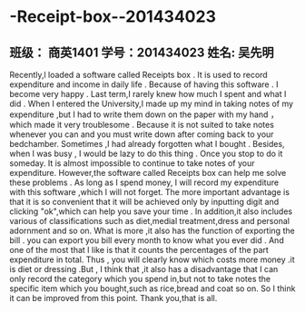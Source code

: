  # -Receipt-box--201434023
  班级：  商英1401 学号：201434023   姓名:   吴先明
------
Recently,l loaded a software called Receipts box . 
It is used to record expenditure and income in daily life .
Because of having this software . I become very happy .
Last term,I rarely knew how much I spent and what I did .
When I entered the University,I made up my mind in taking notes of my expenditure ,but I had to write them down on the paper with my hand ，which made it very troublesome .
Because it is not suited to take notes whenever you can and you must write down after coming back to your bedchamber.
Sometimes ,I had already forgotten what I bought .
Besides, when I was busy , I would be lazy to do this thing .
Once you stop to do it someday. It is almost impossible to continue to take notes of your expenditure.
However,the software called Receipts box can help me solve these problems .
As long as I spend money, I will record my expenditure with this software ,which I will not forget.
The more important advantage is that it is so convenient that it will be achieved only by inputting digit and clicking "ok",which can help you save your time .
In addition,it also includes various of classifications such as diet,medial treatment,dress and personal adornment and so on.
What is more ,it also has the function of exporting the bill .
you can export you bill every month to know what you ever did .
And one of the most that I like is that it counts the percentages of the part expenditure in total.
Thus , you will clearly know which costs more money .it is diet or dressing 
.But , I think that ,it also has a disadvantage that I can only record the category which you spend in,but not to take notes the specific item which you bought,such as rice,bread and coat so on.
So I think it can be improved from this point. 
Thank you,that is all.
